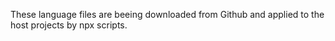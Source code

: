 These language files are beeing downloaded from Github and applied to the host projects by npx scripts.